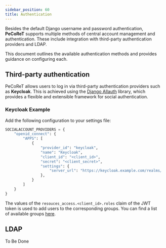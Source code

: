 ```yaml
---
sidebar_position: 60
title: Authentication
---
```


Besides the default Django username and password authentication, **PeCoReT** supports multiple methods of central
account management and authentication.
These include integration with third-party authentication providers and LDAP.

This document outlines the available authentication methods and provides guidance on configuring each.

## Third-party authentication

PeCoReT allows users to log in via third-party authentication providers such as **Keycloak**.
This is achieved using the [Django Allauth](https://django-allauth.readthedocs.io/en/latest/) library, which provides a
flexible and extensible framework for social authentication.

### Keycloak Example

Add the following configuration to your settings file:

```python
SOCIALACCOUNT_PROVIDERS = {
    "openid_connect": {
        "APPS": [
            {
                "provider_id": "keycloak",
                "name": "Keycloak",
                "client_id": "<client_id>",
                "secret": "<client_secret>",
                "settings": {
                    "server_url": "https://keycloak.example.com/realms/example/.well-known/openid-configuration",
                },
            }
        ]
    }
}
```

The values of the `resouces_access.<client_id>.roles` claim of the JWT token is used to add users to the corresponding groups.
You can find a list of available groups [here](/docs/user-guide/permissions).

## LDAP

To Be Done